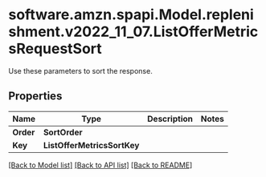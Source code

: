 # software.amzn.spapi.Model.replenishment.v2022_11_07.ListOfferMetricsRequestSort
Use these parameters to sort the response.

## Properties

Name | Type | Description | Notes
------------ | ------------- | ------------- | -------------
**Order** | **SortOrder** |  | 
**Key** | **ListOfferMetricsSortKey** |  | 

[[Back to Model list]](../README.md#documentation-for-models) [[Back to API list]](../README.md#documentation-for-api-endpoints) [[Back to README]](../README.md)

